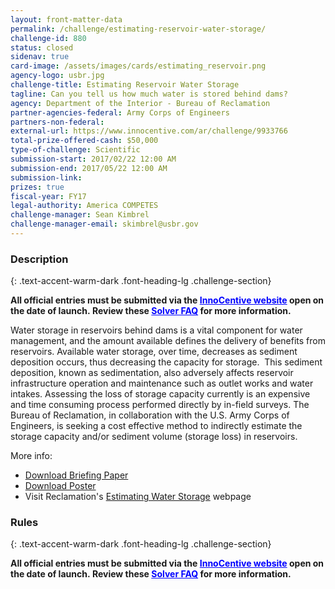 ```yaml
---
layout: front-matter-data
permalink: /challenge/estimating-reservoir-water-storage/
challenge-id: 880
status: closed
sidenav: true
card-image: /assets/images/cards/estimating_reservoir.png
agency-logo: usbr.jpg
challenge-title: Estimating Reservoir Water Storage
tagline: Can you tell us how much water is stored behind dams?
agency: Department of the Interior - Bureau of Reclamation
partner-agencies-federal: Army Corps of Engineers
partners-non-federal: 
external-url: https://www.innocentive.com/ar/challenge/9933766
total-prize-offered-cash: $50,000
type-of-challenge: Scientific
submission-start: 2017/02/22 12:00 AM
submission-end: 2017/05/22 12:00 AM
submission-link:  
prizes: true
fiscal-year: FY17
legal-authority: America COMPETES
challenge-manager: Sean Kimbrel
challenge-manager-email: skimbrel@usbr.gov
---
```


<!-- Description start -->
### Description
{: .text-accent-warm-dark .font-heading-lg .challenge-section}

<p><strong>All official entries must be submitted via the <span style="color: #0000ff;"><a style="color: #0000ff;" href="https://www.innocentive.com/ar/challenge/9933766" target="_blank" rel="noopener noreferrer">InnoCentive website</a></span> open on the date of launch.&nbsp;Review these&nbsp;<span style="color: #0000ff;"><a style="color: #0000ff;" href="https://www.usbr.gov/research/challenge/SolverFAQ.html">Solver FAQ</a></span>&nbsp;for more information.</strong></p>
<p>Water storage in reservoirs behind dams is a vital component for water management, and the amount available defines the delivery of benefits from reservoirs. Available water storage, over time, decreases as sediment deposition occurs, thus decreasing the capacity for storage. &nbsp;This sediment deposition, known as sedimentation, also adversely affects reservoir infrastructure operation and maintenance such as outlet works and water intakes. Assessing the loss of storage capacity currently is an expensive and time consuming process performed directly by in-field surveys. The Bureau of Reclamation, in collaboration with the U.S. Army Corps of Engineers, is seeking a cost effective method to indirectly estimate the storage capacity and/or sediment volume (storage loss) in reservoirs.</p>
<p>More info:</p>
<ul>
<li><a href="https://www.usbr.gov/research/challenge/docs/Sediment_Briefing_Paper_20Sep2016_REVISED.pdf" target="_blank" rel="noopener noreferrer">Download Briefing Paper</a></li>
<li><a href="https://www.usbr.gov/research/challenge/images/SedimentPoster.PNG">Download Poster</a></li>
<li>Visit Reclamation's <a href="https://www.usbr.gov/research/challenge/waterstorage.html" target="_blank&quot;">Estimating Water Storage</a> webpage</li>
</ul>

<!-- Rules start -->
### Rules 
{: .text-accent-warm-dark .font-heading-lg .challenge-section}

<p><strong>All official entries must be submitted via the <span style="color: #0000ff;"><a style="color: #0000ff;" href="https://www.innocentive.com/ar/challenge/9933766" target="_blank" rel="noopener noreferrer">InnoCentive website</a></span> open on the date of launch.&nbsp;Review these&nbsp;<span style="color: #0000ff;"><a style="color: #0000ff;" href="https://www.usbr.gov/research/challenge/SolverFAQ.html" target="">Solver FAQ</a></span>&nbsp;for more information.</strong></p>
